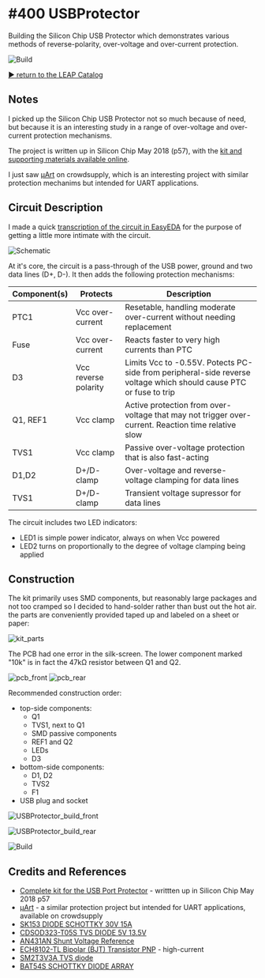 # #400 USBProtector

Building the Silicon Chip USB Protector which demonstrates various methods of reverse-polarity, over-voltage and over-current protection.

![Build](./assets/USBProtector_build.jpg?raw=true)

[:arrow_forward: return to the LEAP Catalog](https://leap.tardate.com)

## Notes

I picked up the Silicon Chip USB Protector not so much because of need, but because it is an interesting study
in a range of over-voltage and over-current protection mechanisms.

The project is written up in Silicon Chip May 2018 (p57), with the [kit and supporting materials available online](http://www.siliconchip.com.au/Shop/20/4574).

I just saw [μArt](https://www.crowdsupply.com/pylo/muart) on crowdsupply, which is an interesting
project with similar protection mechanims but intended for UART applications.

## Circuit Description

I made a quick [transcription of the circuit in EasyEDA](https://easyeda.com/tardate/usb-protector) for the purpose of getting a little more
intimate with the circuit.

![Schematic](./assets/USBProtector_schematic.png?raw=true)


At it's core, the circuit is a pass-through of the USB power, ground and two data lines (D+, D-).
It then adds the following protection mechanisms:

| Component(s) | Protects             | Description                                                                                                       |
|--------------|----------------------|-------------------------------------------------------------------------------------------------------------------|
| PTC1         | Vcc over-current     | Resetable, handling moderate over-current without needing replacement                                             |
| Fuse         | Vcc over-current     | Reacts faster to very high currents than PTC                                                                      |
| D3           | Vcc reverse polarity | Limits Vcc to -0.55V. Potects PC-side from peripheral-side reverse voltage which should cause PTC or fuse to trip |
| Q1, REF1     | Vcc clamp            | Active protection from  over-voltage that may not trigger over-current. Reaction time relative slow               |
| TVS1         | Vcc clamp            | Passive over-voltage protection that is also fast-acting                                                          |
| D1,D2        | D+/D- clamp          | Over-voltage and reverse-voltage clamping for data lines                                                          |
| TVS1         | D+/D- clamp          | Transient voltage supressor for data lines                                                                        |


The circuit includes two LED indicators:

* LED1 is simple power indicator, always on when Vcc powered
* LED2 turns on proportionally to the degree of voltage clamping being applied

## Construction

The kit primarily uses SMD components, but reasonably large packages and not too cramped so I decided to hand-solder rather than bust out the hot air.
the parts are conveniently provided taped up and labeled on a sheet or paper:

![kit_parts](./assets/kit_parts.jpg?raw=true)

The PCB had one error in the silk-screen. The lower component marked "10k" is in fact the 47kΩ resistor between Q1 and Q2.

![pcb_front](./assets/pcb_front.jpg?raw=true)
![pcb_rear](./assets/pcb_rear.jpg?raw=true)

Recommended construction order:

* top-side components:
    * Q1
    * TVS1, next to Q1
    * SMD passive components
    * REF1 and Q2
    * LEDs
    * D3
* bottom-side components:
    * D1, D2
    * TVS2
    * F1
* USB plug and socket

![USBProtector_build_front](./assets/USBProtector_build_front.jpg?raw=true)

![USBProtector_build_rear](./assets/USBProtector_build_rear.jpg?raw=true)

![Build](./assets/USBProtector_build.jpg?raw=true)

## Credits and References
* [Complete kit for the USB Port Protector](http://www.siliconchip.com.au/Shop/20/4574) - writtten up in Silicon Chip May 2018 p57
* [μArt](https://www.crowdsupply.com/pylo/muart) - a similar protection project but intended for UART applications, available on crowdsupply
* [SK153 DIODE SCHOTTKY 30V 15A](https://www.digikey.sg/product-detail/en/micro-commercial-co/SK153-TP/SK153-TPCT-ND/1306216)
* [CDSOD323-T05S TVS DIODE 5V 13.5V](https://www.digikey.sg/product-detail/en/bourns-inc/CDSOD323-T05S/CDSOD323-T05SCT-ND/5774994)
* [AN431AN Shunt Voltage Reference](https://www.digikey.sg/product-detail/en/diodes-incorporated/AN431AN-ATRG1/AN431AN-ATRG1DICT-ND/4505253)
* [ECH8102-TL Bipolar (BJT) Transistor PNP](https://www.digikey.sg/product-detail/en/on-semiconductor/ECH8102-TL-H/ECH8102-TL-HOSCT-ND/5801800) - high-current
* [SM2T3V3A TVS diode](https://www.digikey.sg/product-detail/en/stmicroelectronics/SM2T3V3A/497-7878-1-ND/1883813)
* [BAT54S SCHOTTKY DIODE ARRAY](https://www.digikey.sg/product-detail/en/on-semiconductor/BAT54S/BAT54SFSCT-ND/458930)
